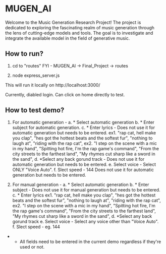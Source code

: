 # MUGEN_AI
Welcome to the Music Generation Research Project! The project is dedicated to exploring the fascinating realm of music generation through the lens of cutting-edge models and tools. The goal is to investigate and integrate the available model in the field of generative music.

## How to run?
1. cd to "routes" 
FYI - MUGEN_AI -> Final_Project -> routes

2. node express_server.js

This will run it locally on http://localhost:3000/

Currently, diabled login. Can click on home directly to test.

## How to test demo?

1. For automatic generation - 
    a. * Select automatic generation
    b. * Enter subject for automatic generation.
    c. * Enter lyrics - Does not use it for automatic generation but needs to be entered.
    ex1. "rap cat, hell make you clap", "hes got the hottest beats and the softest fur", "nothing to laugh at", "riding with the rap cat",
    ex2. "I step on the scene with a mic in my hand", "Spitting hot fire, I'm the rap game's command", "From the city streets to the farthest land", "My rhymes cut sharp like a sword in the sand",
    d. *Select any back gorund track - Does not use it for automatic generation but needs to be entered.
    e. Select voice - Select ONLY "Voice Auto".
    f. Slect speed - 144 Does not use it for automatic generation but needs to be entered.

2. For manual generation - 
    a. * Select automatic generation
    b. * Enter subject - Does not use it for manual generation but needs to be entered.
    c. * Enter lyrics
    ex1. "rap cat, hell make you clap", "hes got the hottest beats and the softest fur", "nothing to laugh at", "riding with the rap cat",
    ex2. "I step on the scene with a mic in my hand", "Spitting hot fire, I'm the rap game's command", "From the city streets to the farthest land", "My rhymes cut sharp like a sword in the sand",
    d. *Select any back gorund track
    e. Select voice - Select any voice other than "Voice Auto".
    f. Slect speed - eg. 144 

* - All fields need to be entered in the current demo regardless if they're used or not.